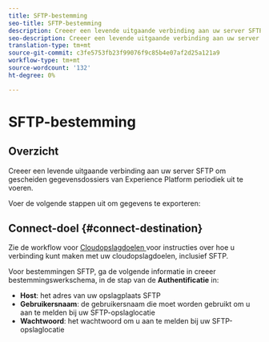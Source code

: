 ```yaml
---
title: SFTP-bestemming
seo-title: SFTP-bestemming
description: Creeer een levende uitgaande verbinding aan uw server SFTP om gescheiden gegevensdossiers van Experience Platform periodiek uit te voeren.
seo-description: Creeer een levende uitgaande verbinding aan uw server SFTP om gescheiden gegevensdossiers van Experience Platform periodiek uit te voeren.
translation-type: tm+mt
source-git-commit: c3fe5753fb23f99076f9c85b4e07af2d25a121a9
workflow-type: tm+mt
source-wordcount: '132'
ht-degree: 0%

---
```



# SFTP-bestemming

## Overzicht

Creeer een levende uitgaande verbinding aan uw server SFTP om gescheiden gegevensdossiers van Experience Platform periodiek uit te voeren.

Voer de volgende stappen uit om gegevens te exporteren:

## Connect-doel {#connect-destination}

Zie de workflow voor [Cloudopslagdoelen ](/help/rtcdp/destinations/cloud-storage-destinations-workflow.md)voor instructies over hoe u verbinding kunt maken met uw cloudopslagdoelen, inclusief SFTP.

Voor bestemmingen SFTP, ga de volgende informatie in creeer bestemmingswerkschema, in de stap van de **Authentificatie** in:

* **Host**: het adres van uw opslagplaats SFTP
* **Gebruikersnaam**: de gebruikersnaam die moet worden gebruikt om u aan te melden bij uw SFTP-opslaglocatie
* **Wachtwoord**: het wachtwoord om u aan te melden bij uw SFTP-opslaglocatie